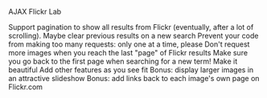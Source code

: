 AJAX Flickr Lab

Support pagination to show all results from Flickr (eventually, after a lot of scrolling).
Maybe clear previous results on a new search
Prevent your code from making too many requests: only one at a time, please
Don't request more images when you reach the last "page" of Flickr results
Make sure you go back to the first page when searching for a new term!
Make it beautiful
Add other features as you see fit
Bonus: display larger images in an attractive slideshow
Bonus: add links back to each image's own page on Flickr.com
